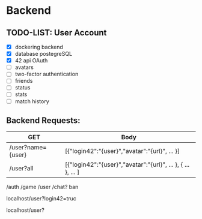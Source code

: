 # Backend

## TODO-LIST: User Account

- [x] dockering backend
- [x] database postegreSQL 
- [x] 42 api OAuth
- [ ] avatars
- [ ] two-factor authentication
- [ ] friends
- [ ] status
- [ ] stats
- [ ] match history

## Backend Requests:

| GET                    | Body                                                         |
| ---------------------- | ------------------------------------------------------------ |
| /user?name={user}      | [{"login42":"{user}","avatar":"{url}", ... }]                |
| /user?all              | [{"login42":"{user}","avatar":"{url}", ... }, { ... }, ... ] |



/auth
/game
/user
/chat?
    ban


localhost/user?login42=truc

localhost/user?